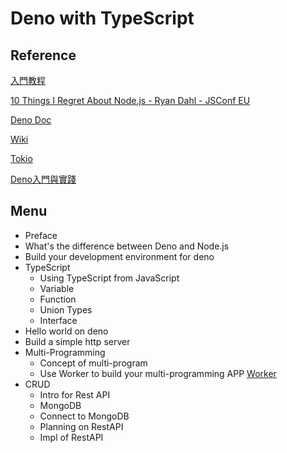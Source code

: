 # Deno with TypeScript 

## Reference
[入門教程](https://ts.xcatliu.com/basics/union-types.html)

[10 Things I Regret About Node.js - Ryan Dahl - JSConf EU](https://www.youtube.com/watch?v=M3BM9TB-8yA&vl=en)

[Deno Doc](https://doc.deno.land/https/github.com/denoland/deno/releases/latest/download/lib.deno.d.ts#Worker)

[Wiki](https://zh.wikipedia.org/wiki/Deno)

[Tokio](https://blog.techbridge.cc/2018/01/05/tokio-internal/)

[Deno入門與實踐](https://zhuanlan.zhihu.com/p/141832695)

## Menu
- Preface
- What's the difference between Deno and Node.js
- Build your development environment for deno
- TypeScript 
    - Using TypeScript from JavaScript 
    - Variable
    - Function
    - Union Types
    - Interface 
- Hello world on deno
- Build a simple http server
- Multi-Programming
    - Concept of multi-program
    - Use Worker to build your multi-programming APP 
[Worker](https://www.axihe.com/edu/deno/workers.html)
- CRUD
    - Intro for Rest API
    - MongoDB
    - Connect to MongoDB
    - Planning on RestAPI
    - Impl of RestAPI

